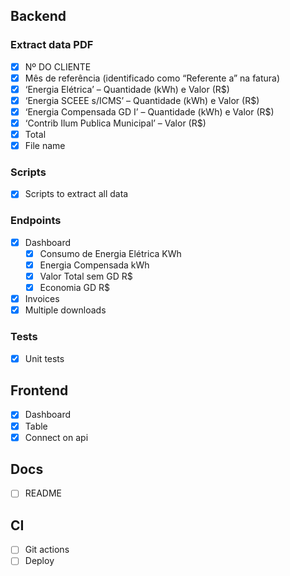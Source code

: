 ## Backend

### Extract data PDF
- [X] Nº DO CLIENTE
- [X] Mês de referência (identificado como “Referente a” na fatura)
- [X] ‘Energia Elétrica’ – Quantidade (kWh) e Valor (R$)
- [X] ‘Energia SCEEE s/ICMS’ – Quantidade (kWh) e Valor (R$)
- [X] ‘Energia Compensada GD I’ – Quantidade (kWh) e Valor (R$)
- [X] ‘Contrib Ilum Publica Municipal’ – Valor (R$)
- [X] Total
- [X] File name

### Scripts
- [X] Scripts to extract all data

### Endpoints
- [X] Dashboard 
  - [X] Consumo de Energia Elétrica KWh
  - [X] Energia Compensada kWh
  - [X] Valor Total sem GD R$
  - [X] Economia GD R$
- [X] Invoices
- [X] Multiple downloads

### Tests
- [X] Unit tests

## Frontend
- [X] Dashboard
- [X] Table
- [X] Connect on api

## Docs
- [ ] README

## CI
- [ ] Git actions
- [ ] Deploy
